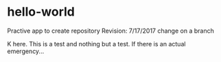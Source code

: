 # hello-world
Practive app to create repository
Revision: 7/17/2017 change on a branch

K here. This is a test and nothing but a test. If there is an actual emergency...
